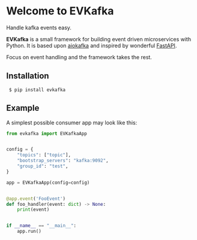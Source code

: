 # Welcome to EVKafka

Handle kafka events easy.

**EVKafka** is a small framework for building event driven microservices with Python.
It is based upon [aiokafka](https://aiokafka.readthedocs.io/en/stable/) and inspired
by wonderful [FastAPI](https://fastapi.tiangolo.com/).

Focus on event handling and the framework takes the rest.

## Installation

     $ pip install evkafka

## Example

A simplest possible consumer app may look like this:

```python
from evkafka import EVKafkaApp


config = {
    "topics": ["topic"],
    "bootstrap_servers": "kafka:9092",
    "group_id": "test",
}

app = EVKafkaApp(config=config)


@app.event('FooEvent')
def foo_handler(event: dict) -> None:
    print(event)


if __name__ == "__main__":
    app.run()
```


